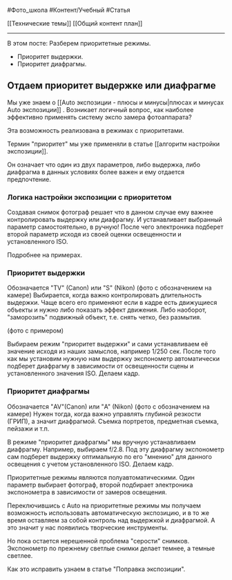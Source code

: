 #Фото_школа #Контент/Учебный #Статья 

[[Технические темы]]
[[Общий контент план]]
_____________
В этом посте:
Разберем приоритетные режимы.
- Приоритет выдержки. 
- Приоритет диафрагмы.

## Отдаем приоритет выдержке или диафрагме

Мы уже знаем о [[Auto экспозиции - плюсы и минусы|плюсах и минусах Auto экспозиции]] . Возникает логичный вопрос, как наиболее эффективно применять систему экспо замера фотоаппарата?

Эта возможность реализована в режимах с приоритетами.

Термин "приоритет" мы уже применяли в статье [[алгоритм настройки экспозиции]].

Он означает что один из двух параметров, либо выдержка, либо диафрагма в данных условиях более важен и ему отдается предпочтение.


### Логика настройки экспозиции с приоритетом
Создавая снимок фотограф решает что в данном случае ему важнее контролировать выдержку или диафрагму. И устанавливает выбранный параметр самостоятельно, в ручную!
После чего электроника подберет второй параметр исходя из своей оценки освещенности и установленного ISO.

Подробнее на примерах.

### Приоритет выдержки
Обозначается "TV" (Canon) или "S" (Nikon) 
(фото с обозначением на камере)
Выбирается, когда важно контролировать длительность выдержки. Чаще всего его применяют если в кадре есть движущиеся объекты и нужно либо показать эффект движения. Либо наоборот, "заморозить" подвижный объект, т.е. снять четко, без размытия.

(фото с примером)

Выбираем режим "приоритет выдержки" и сами устанавливаем её значение исходя из наших замыслов, например 1/250 сек.
После того как мы установим нужную нам выдержку экспонометр автоматически подберет диафрагму в зависимости от освещенности сцены и установленного значения ISO.
Делаем кадр.

### Приоритет диафрагмы
Обозначается "AV"(Canon) или "A" (Nikon)
(фото с обозначением на камере)
Нужен тогда, когда важно управлять глубиной резкости (ГРИП), а значит диафрагмой. Съемка портретов, предметная съемка, пейзажи и т.п.

В режиме "приоритет диафрагмы" мы вручную устанавливаем диафрагму. Например, выбираем f/2.8.
Под эту диафрагму экспонометр сам подберет выдержку оптимальную по его "мнению" для данного освещения с учетом установленного ISO.
Делаем кадр.


Приоритетные режимы являются полуавтоматическими. Один параметр выбирает фотограф, второй подбирает электроника экспонометра в зависимости от замеров освещения.

Переключившись с Auto на приоритетные режимы мы получаем возможность использовать автоматическую экспозицию, и в то же время оставляем за собой контроль над выдержкой и диафрагмой. А это значит у нас появились творческие инструменты.

Но пока остается нерешенной проблема "серости" снимков. Экспонометр по прежнему светлые снимки делает темнее, а темные светлее.

Как это исправить узнаем в статье "Поправка экспозиции".














